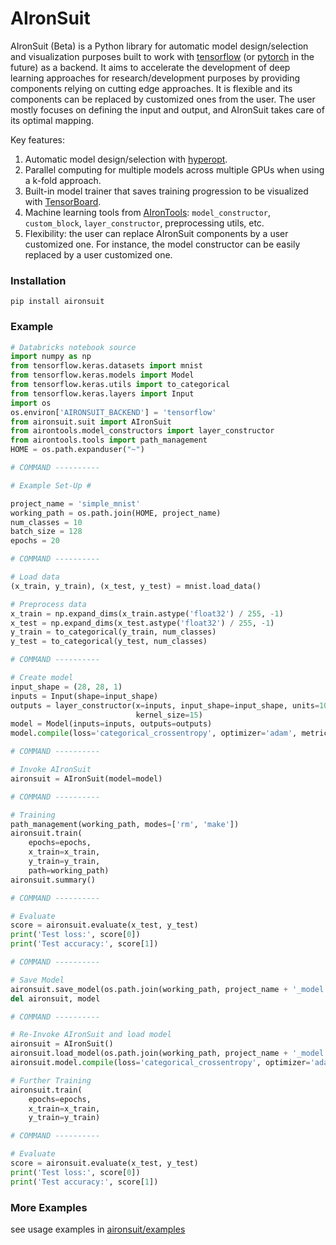 # AIronSuit

AIronSuit (Beta) is a Python library for automatic model design/selection and visualization purposes built to work with 
[tensorflow](https://github.com/tensorflow/tensorflow) (or [pytorch](https://github.com/pytorch/pytorch) in the future) 
as a backend. It aims to accelerate
the development of deep learning approaches for research/development purposes by providing components relying on cutting 
edge approaches. It is flexible and its components can be 
replaced by customized ones from the user. The user mostly focuses on defining the input and output, 
and AIronSuit takes care of its optimal mapping. 

Key features:

1. Automatic model design/selection with [hyperopt](https://github.com/hyperopt/hyperopt). 
2. Parallel computing for multiple models across multiple GPUs when using a k-fold approach.
3. Built-in model trainer that saves training progression to be visualized with 
   [TensorBoard](https://github.com/tensorflow/tensorboard).
4. Machine learning tools from [AIronTools](https://github.com/AtrejuArtax/airontools): `model_constructor`, `custom_block`, 
   `layer_constructor`, preprocessing utils, etc.
5. Flexibility: the user can replace AIronSuit components by a user customized one. For instance,
    the model constructor can be easily replaced by a user customized one.
   
### Installation

`pip install aironsuit`

### Example

``` python
# Databricks notebook source
import numpy as np
from tensorflow.keras.datasets import mnist
from tensorflow.keras.models import Model
from tensorflow.keras.utils import to_categorical
from tensorflow.keras.layers import Input
import os
os.environ['AIRONSUIT_BACKEND'] = 'tensorflow'
from aironsuit.suit import AIronSuit
from airontools.model_constructors import layer_constructor
from airontools.tools import path_management
HOME = os.path.expanduser("~")

# COMMAND ----------

# Example Set-Up #

project_name = 'simple_mnist'
working_path = os.path.join(HOME, project_name)
num_classes = 10
batch_size = 128
epochs = 20

# COMMAND ----------

# Load data
(x_train, y_train), (x_test, y_test) = mnist.load_data()

# Preprocess data
x_train = np.expand_dims(x_train.astype('float32') / 255, -1)
x_test = np.expand_dims(x_test.astype('float32') / 255, -1)
y_train = to_categorical(y_train, num_classes)
y_test = to_categorical(y_test, num_classes)

# COMMAND ----------

# Create model
input_shape = (28, 28, 1)
inputs = Input(shape=input_shape)
outputs = layer_constructor(x=inputs, input_shape=input_shape, units=10, activation='softmax', filters=5,
                            kernel_size=15)
model = Model(inputs=inputs, outputs=outputs)
model.compile(loss='categorical_crossentropy', optimizer='adam', metrics=['accuracy'])

# COMMAND ----------

# Invoke AIronSuit
aironsuit = AIronSuit(model=model)

# COMMAND ----------

# Training
path_management(working_path, modes=['rm', 'make'])
aironsuit.train(
    epochs=epochs,
    x_train=x_train,
    y_train=y_train,
    path=working_path)
aironsuit.summary()

# COMMAND ----------

# Evaluate
score = aironsuit.evaluate(x_test, y_test)
print('Test loss:', score[0])
print('Test accuracy:', score[1])

# COMMAND ----------

# Save Model
aironsuit.save_model(os.path.join(working_path, project_name + '_model'))
del aironsuit, model

# COMMAND ----------

# Re-Invoke AIronSuit and load model
aironsuit = AIronSuit()
aironsuit.load_model(os.path.join(working_path, project_name + '_model'))
aironsuit.model.compile(loss='categorical_crossentropy', optimizer='adam', metrics=['accuracy'])

# Further Training
aironsuit.train(
    epochs=epochs,
    x_train=x_train,
    y_train=y_train)

# COMMAND ----------

# Evaluate
score = aironsuit.evaluate(x_test, y_test)
print('Test loss:', score[0])
print('Test accuracy:', score[1])
```

### More Examples

see usage examples in [aironsuit/examples](https://github.com/AtrejuArtax/aironsuit/tree/master/examples)